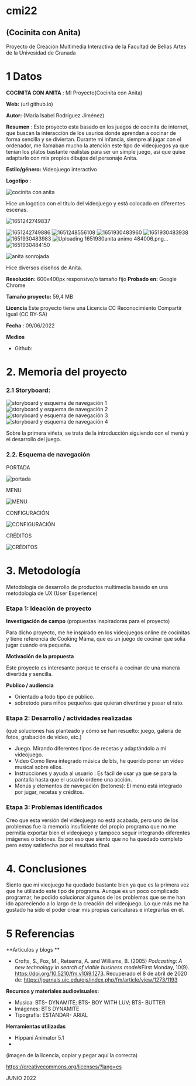 # cmi22

## (Cocinita con Anita)

Proyecto de Creación Multimedia Interactiva de la  Facultad de Bellas Artes de la Univesidad de Granada


# 1 Datos 

**COCINITA CON ANITA** : MI Proyecto(Cocinita con Anita)

**Web:**   (url github.io)

**Autor:**  (María Isabel Rodríguez Jiménez)

**Resumen** : Este proyecto esta basado en los juegos de cocinita de internet, que buscan la interacción de los usurios donde aprendan a cocinar de forma sencilla y se diviertan. Durante mi infancia, siempre al jugar con el ordenador, me llamaban mucho la atención este tipo de videojuegos ya que tenían los platos bastante realistas para ser un simple juego, así que quise adaptarlo con mis propios dibujos del personaje Anita.  

**Estilo/género:**  Videojuego interactivo

**Logotipo** :  

![cocinita con anita](https://user-images.githubusercontent.com/106830515/172401635-c70d74cd-04cb-498c-84d3-9a28d964d1a5.png)

Hice un logotico con el título del videojuego y está colocado en diferentes escenas.

![1651242749837](https://user-images.githubusercontent.com/106830515/173027376-494e0b97-8792-4689-8f1a-b0d9c629a599.png)

![1651242749886](https://user-images.githubusercontent.com/106830515/173027397-a37be11f-12c1-4327-8ebe-13b6f97895ec.png)
![1651248556108](https://user-images.githubusercontent.com/106830515/173027436-aa9960e1-5a00-4fec-9a45-d7d713f4fa40.png)
![1651930483960](https://user-images.githubusercontent.com/106830515/173027455-d95cad66-1fad-4f80-af5c-ffcae3266a18.png)
![1651930483938](https://user-images.githubusercontent.com/106830515/173027469-b3271a96-f20d-45da-941a-c992c12de09c.png)
![1651930483983](https://user-images.githubusercontent.com/106830515/173027476-5ac3fe8e-d2ac-4e9a-a4c0-7f6c9cf27700.png)
![Uploading 1651930![anita animo](https://user-images.githubusercontent.com/106830515/173027502-56936ebf-47f0-47eb-ada7-28e4f7f6ba13.png)
484006.png…]()
![1651930484150](https://user-images.githubusercontent.com/106830515/173027519-03b0637e-1118-4f99-befb-54edd52ebf61.png)

![anita sonrojada](https://user-images.githubusercontent.com/106830515/173027541-5ec558c7-ee50-4142-abb6-b1fdf7d07bff.png)

Hice diversos diseños de Anita.

**Resolución:** 600x400px responsivo/o tamaño fijo 
**Probado en:**  Google Chrome 

**Tamaño proyecto:** 59,4 MB 

**Licencia** Este proyecto tiene una Licencia CC Reconocimiento Compartir igual (CC BY-SA)

**Fecha** : 09/06/2022

**Medios** 

- Github:


# 2. Memoria del proyecto 

### 2.1 Storyboard: 

![storyboard y esquema de navegación 1](https://user-images.githubusercontent.com/106830515/172408510-931c14d4-5f77-41a3-af84-c411629742bd.jpg)
![storyboard y esquema de navegación 2](https://user-images.githubusercontent.com/106830515/172408534-b68e58ba-94fe-4d2c-a852-95098d33ebc4.jpg)
![storyboard y esquema de navegación 3](https://user-images.githubusercontent.com/106830515/172408559-bc0c155b-d51a-4d68-b93f-b54a1d450783.jpg)
![storyboard y esquema de navegación 4](https://user-images.githubusercontent.com/106830515/172408576-0cba44ef-f0c9-42b7-9ed5-3f94de6c585d.jpg)


Sobre la primera viñeta, se trata de la introducción siguiendo con el menú y el desarrollo del juego.



### 2.2. Esquema de navegación 

PORTADA

![portada](https://user-images.githubusercontent.com/106830515/172412767-51f42622-97fa-4247-a267-e033eaa78955.jpg)

MENU

![MENU](https://user-images.githubusercontent.com/106830515/172412817-33ed58b0-c5fd-4ce7-a44b-1b131009738e.jpg)

CONFIGURACIÓN

![CONFIGURACIÓN](https://user-images.githubusercontent.com/106830515/172412896-63111f9d-e5e3-4d6c-addb-853fcf4c4a81.jpg)

CRÉDITOS

![CRÉDITOS](https://user-images.githubusercontent.com/106830515/172413031-130393be-5410-4acb-8868-c385c6207e0f.jpg)


# 3. Metodología

Metodología de desarrollo de productos multimedia basado en una metodología de UX (User Experience)



### Etapa 1: Ideación de proyecto

**Investigación de campo** (propuestas inspiradoras para el proyecto)

Para dicho proyecto, me he inspirado en los videojuegos online de cocinitas y tiene referencia de Cooking Mama, que es un juego de cocinar que solía jugar cuando era pequeña.



**Motivación de la propuesta** 

Este  proyecto es interesante porque te enseña a cocinar de una manera divertida y sencilla.



**Publico / audiencia**

- Orientado a todo tipo de público. 
- sobretodo para niños pequeños que quieran divertirse y pasar el rato.





### Etapa 2: Desarrollo / actividades realizadas

(qué soluciones has planteado y cómo se han resuelto: juego, galería de fotos, grabación de video, etc.)

- Juego. Mirando diferentes tipos de recetas y adaptándolo a mi videojuego.
- Video Como lleva integrado música de bts, he querido poner un video musical sobre ellos. 
- Instrucciones y ayuda al usuario : Es fácil de usar ya que se para la pantalla hasta que el usuario ordene una acción. 
- Menús y elementos de navegación (botones): El menú está integrado por jugar, recetas y créditos. 




### Etapa 3: Problemas identificados

Creo que esta versión del videojuego no está acabada, pero uno de los problemas fue la memoria insuficiente del propio programa que no me permitía exportar bien el videojuego y tampoco seguir integrando diferentes imágenes o botones.
Es por eso que siento que no ha quedado completo pero estoy satisfecha por el resultado final.




# 4. Conclusiones 

Siento que mi vieojuego ha quedado bastante bien ya que es la primera vez que he utilizado este tipo de programa. Aunque es un poco complicado programar, he podido solucionar algunos de los problemas que se me han ido apareciendo a lo largo de la creación del videojuego. Lo que más me ha gustado ha sido el poder crear mis propias caricaturas e integrarlas en él.

# 5 Referencias 

**Artículos y blogs ** 

- Crofts, S., Fox, M., Retsema, A. and Williams, B. (2005) *Podcasting: A new technology in search of viable business models*First Monday, 10(9). https://doi.org/10.5210/fm.v10i9.1273. Recuperado el 8 de abril de 2020 de: https://journals.uic.edu/ojs/index.php/fm/article/view/1273/1193

**Recursos y materiales audiovisuales:**

* Musica: BTS- DYNAMITE; BTS- BOY WITH LUV; BTS- BUTTER
* Imágenes:  BTS DYNAMITE
* Tipografía: ÉSTANDAR- ARIAL

**Herramientas utilizadas**

- Hippani Animator 5.1
- 



(imagen de la licencia, copiar y pegar aquí la correcta)

https://creativecommons.org/licenses/?lang=es

JUNIO 2022
